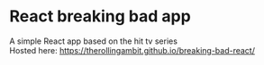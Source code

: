 # React breaking bad app

A simple React app based on the hit tv series\
Hosted here: https://therollingambit.github.io/breaking-bad-react/